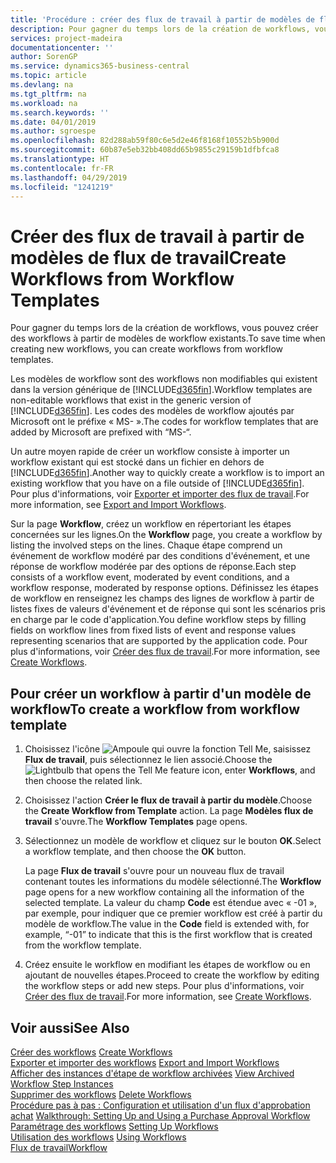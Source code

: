 ```yaml
---
title: 'Procédure : créer des flux de travail à partir de modèles de flux de travail | Microsoft Docs'
description: Pour gagner du temps lors de la création de workflows, vous pouvez créer des workflows à partir de modèles de workflow existants.
services: project-madeira
documentationcenter: ''
author: SorenGP
ms.service: dynamics365-business-central
ms.topic: article
ms.devlang: na
ms.tgt_pltfrm: na
ms.workload: na
ms.search.keywords: ''
ms.date: 04/01/2019
ms.author: sgroespe
ms.openlocfilehash: 82d288ab59f80c6e5d2e46f8168f10552b5b900d
ms.sourcegitcommit: 60b87e5eb32bb408dd65b9855c29159b1dfbfca8
ms.translationtype: HT
ms.contentlocale: fr-FR
ms.lasthandoff: 04/29/2019
ms.locfileid: "1241219"
---
```

# <a name="create-workflows-from-workflow-templates"></a><span data-ttu-id="9b0da-103">Créer des flux de travail à partir de modèles de flux de travail</span><span class="sxs-lookup"><span data-stu-id="9b0da-103">Create Workflows from Workflow Templates</span></span>
<span data-ttu-id="9b0da-104">Pour gagner du temps lors de la création de workflows, vous pouvez créer des workflows à partir de modèles de workflow existants.</span><span class="sxs-lookup"><span data-stu-id="9b0da-104">To save time when creating new workflows, you can create workflows from workflow templates.</span></span>  

 <span data-ttu-id="9b0da-105">Les modèles de workflow sont des workflows non modifiables qui existent dans la version générique de [!INCLUDE[d365fin](includes/d365fin_md.md)].</span><span class="sxs-lookup"><span data-stu-id="9b0da-105">Workflow templates are non-editable workflows that exist in the generic version of [!INCLUDE[d365fin](includes/d365fin_md.md)].</span></span> <span data-ttu-id="9b0da-106">Les codes des modèles de workflow ajoutés par Microsoft ont le préfixe « MS- ».</span><span class="sxs-lookup"><span data-stu-id="9b0da-106">The codes for workflow templates that are added by Microsoft are prefixed with “MS-“.</span></span>  

 <span data-ttu-id="9b0da-107">Un autre moyen rapide de créer un workflow consiste à importer un workflow existant qui est stocké dans un fichier en dehors de [!INCLUDE[d365fin](includes/d365fin_md.md)].</span><span class="sxs-lookup"><span data-stu-id="9b0da-107">Another way to quickly create a workflow is to import an existing workflow that you have on a file outside of [!INCLUDE[d365fin](includes/d365fin_md.md)].</span></span> <span data-ttu-id="9b0da-108">Pour plus d'informations, voir [Exporter et importer des flux de travail](across-how-to-export-and-import-workflows.md).</span><span class="sxs-lookup"><span data-stu-id="9b0da-108">For more information, see [Export and Import Workflows](across-how-to-export-and-import-workflows.md).</span></span>  

<span data-ttu-id="9b0da-109">Sur la page **Workflow**, créez un workflow en répertoriant les étapes concernées sur les lignes.</span><span class="sxs-lookup"><span data-stu-id="9b0da-109">On the **Workflow** page, you create a workflow by listing the involved steps on the lines.</span></span> <span data-ttu-id="9b0da-110">Chaque étape comprend un événement de workflow modéré par des conditions d'événement, et une réponse de workflow modérée par des options de réponse.</span><span class="sxs-lookup"><span data-stu-id="9b0da-110">Each step consists of a workflow event, moderated by event conditions, and a workflow response, moderated by response options.</span></span> <span data-ttu-id="9b0da-111">Définissez les étapes de workflow en renseignez les champs des lignes de workflow à partir de listes fixes de valeurs d'événement et de réponse qui sont les scénarios pris en charge par le code d'application.</span><span class="sxs-lookup"><span data-stu-id="9b0da-111">You define workflow steps by filling fields on workflow lines from fixed lists of event and response values representing scenarios that are supported by the application code.</span></span> <span data-ttu-id="9b0da-112">Pour plus d'informations, voir [Créer des flux de travail](across-how-to-create-workflows.md).</span><span class="sxs-lookup"><span data-stu-id="9b0da-112">For more information, see [Create Workflows](across-how-to-create-workflows.md).</span></span>  

## <a name="to-create-a-workflow-from-workflow-template"></a><span data-ttu-id="9b0da-113">Pour créer un workflow à partir d'un modèle de workflow</span><span class="sxs-lookup"><span data-stu-id="9b0da-113">To create a workflow from workflow template</span></span>  
1.  <span data-ttu-id="9b0da-114">Choisissez l'icône ![Ampoule qui ouvre la fonction Tell Me](media/ui-search/search_small.png "Dites-moi ce que vous voulez faire"), saisissez **Flux de travail**, puis sélectionnez le lien associé.</span><span class="sxs-lookup"><span data-stu-id="9b0da-114">Choose the ![Lightbulb that opens the Tell Me feature](media/ui-search/search_small.png "Tell me what you want to do") icon, enter **Workflows**, and then choose the related link.</span></span>  
2.  <span data-ttu-id="9b0da-115">Choisissez l'action **Créer le flux de travail à partir du modèle**.</span><span class="sxs-lookup"><span data-stu-id="9b0da-115">Choose the **Create Workflow from Template** action.</span></span> <span data-ttu-id="9b0da-116">La page **Modèles flux de travail** s'ouvre.</span><span class="sxs-lookup"><span data-stu-id="9b0da-116">The **Workflow Templates** page opens.</span></span>  
3.  <span data-ttu-id="9b0da-117">Sélectionnez un modèle de workflow et cliquez sur le bouton **OK**.</span><span class="sxs-lookup"><span data-stu-id="9b0da-117">Select a workflow template, and then choose the **OK** button.</span></span>  

     <span data-ttu-id="9b0da-118">La page **Flux de travail** s'ouvre pour un nouveau flux de travail contenant toutes les informations du modèle sélectionné.</span><span class="sxs-lookup"><span data-stu-id="9b0da-118">The **Workflow** page opens for a new workflow containing all the information of the selected template.</span></span> <span data-ttu-id="9b0da-119">La valeur du champ **Code** est étendue avec « -01 », par exemple, pour indiquer que ce premier workflow est créé à partir du modèle de workflow.</span><span class="sxs-lookup"><span data-stu-id="9b0da-119">The value in the **Code** field is extended with, for example, “-01” to indicate that this is the first workflow that is created from the workflow template.</span></span>  
4.  <span data-ttu-id="9b0da-120">Créez ensuite le workflow en modifiant les étapes de workflow ou en ajoutant de nouvelles étapes.</span><span class="sxs-lookup"><span data-stu-id="9b0da-120">Proceed to create the workflow by editing the workflow steps or add new steps.</span></span> <span data-ttu-id="9b0da-121">Pour plus d'informations, voir [Créer des flux de travail](across-how-to-create-workflows.md).</span><span class="sxs-lookup"><span data-stu-id="9b0da-121">For more information, see [Create Workflows](across-how-to-create-workflows.md).</span></span>  

## <a name="see-also"></a><span data-ttu-id="9b0da-122">Voir aussi</span><span class="sxs-lookup"><span data-stu-id="9b0da-122">See Also</span></span>  
 <span data-ttu-id="9b0da-123">[Créer des workflows](across-how-to-create-workflows.md) </span><span class="sxs-lookup"><span data-stu-id="9b0da-123">[Create Workflows](across-how-to-create-workflows.md) </span></span>  
 <span data-ttu-id="9b0da-124">[Exporter et importer des workflows](across-how-to-export-and-import-workflows.md) </span><span class="sxs-lookup"><span data-stu-id="9b0da-124">[Export and Import Workflows](across-how-to-export-and-import-workflows.md) </span></span>  
 <span data-ttu-id="9b0da-125">[Afficher des instances d'étape de workflow archivées](across-how-to-view-archived-workflow-step-instances.md) </span><span class="sxs-lookup"><span data-stu-id="9b0da-125">[View Archived Workflow Step Instances](across-how-to-view-archived-workflow-step-instances.md) </span></span>  
 <span data-ttu-id="9b0da-126">[Supprimer des workflows](across-how-to-delete-workflows.md) </span><span class="sxs-lookup"><span data-stu-id="9b0da-126">[Delete Workflows](across-how-to-delete-workflows.md) </span></span>  
 <span data-ttu-id="9b0da-127">[Procédure pas à pas : Configuration et utilisation d'un flux d'approbation achat](walkthrough-setting-up-and-using-a-purchase-approval-workflow.md) </span><span class="sxs-lookup"><span data-stu-id="9b0da-127">[Walkthrough: Setting Up and Using a Purchase Approval Workflow](walkthrough-setting-up-and-using-a-purchase-approval-workflow.md) </span></span>  
 <span data-ttu-id="9b0da-128">[Paramétrage des workflows](across-set-up-workflows.md) </span><span class="sxs-lookup"><span data-stu-id="9b0da-128">[Setting Up Workflows](across-set-up-workflows.md) </span></span>  
 <span data-ttu-id="9b0da-129">[Utilisation des workflows](across-use-workflows.md) </span><span class="sxs-lookup"><span data-stu-id="9b0da-129">[Using Workflows](across-use-workflows.md) </span></span>  
 [<span data-ttu-id="9b0da-130">Flux de travail</span><span class="sxs-lookup"><span data-stu-id="9b0da-130">Workflow</span></span>](across-workflow.md)   
